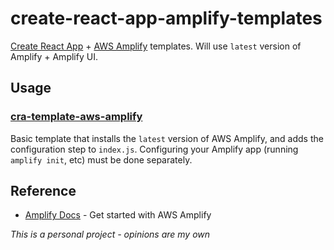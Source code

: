 # create-react-app-amplify-templates

[Create React App](https://github.com/facebook/create-react-app) + [AWS Amplify](https://aws.amazon.com/amplify/) templates. Will use `latest` version of Amplify + Amplify UI.

## Usage

### [cra-template-aws-amplify](js/cra-template-aws-amplify/README.md)

Basic template that installs the `latest` version of AWS Amplify, and adds the configuration step to `index.js`. Configuring your Amplify app (running `amplify init`, etc) must be done separately.

## Reference

- [Amplify Docs](https://docs.amplify.aws/) - Get started with AWS Amplify

_This is a personal project - opinions are my own_
